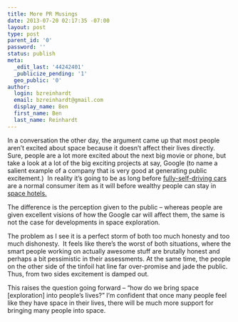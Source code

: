 ```yaml
---
title: More PR Musings
date: 2013-07-20 02:17:35 -07:00
layout: post
type: post
parent_id: '0'
password: ''
status: publish
meta:
  _edit_last: '44242401'
  _publicize_pending: '1'
  geo_public: '0'
author:
  login: bzreinhardt
  email: bzreinhardt@gmail.com
  display_name: Ben
  first_name: Ben
  last_name: Reinhardt
---
```


<p>In a conversation the other day, the argument came up that most people aren’t excited about space because it doesn’t affect their lives directly. Sure, people are a lot more excited about the next big movie or phone, but take a look at a lot of the big exciting projects at say, Google (to name a salient example of a company that is very good at generating public excitement.)  In reality it’s going to be as long before <a href="http://en.wikipedia.org/wiki/Google_car" target="_blank">fully-self-driving cars</a> are a normal consumer item as it will before wealthy people can stay in <a href="http://www.bigelowaerospace.com/" target="_blank">space hotels.</a></p>
<p>The difference is the perception given to the public – whereas people are given excellent visions of how the Google car will affect them, the same is not the case for developments in space exploration.</p>
<p>The problem as I see it is a perfect storm of both too much honesty and too much dishonesty.  It feels like there’s the worst of both situations, where the smart people working on actually awesome stuff are brutally honest and perhaps a bit pessimistic in their assessments. At the same time, the people on the other side of the tinfoil hat line far over-promise and jade the public.  Thus, from two sides excitement is damped out.</p>
<p>This raises the question going forward – “how do we bring space [exploration] into people’s lives?” I’m confident that once many people feel like they have space in their lives, there will be much more support for bringing many people into space.</p>
